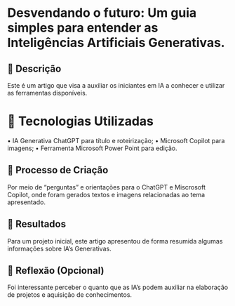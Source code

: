 # Desvendando o futuro: Um guia simples para entender as Inteligências Artificiais Generativas.

## 📒 Descrição
Este é um artigo que visa a auxiliar os iniciantes em IA a conhecer e utilizar as ferramentas disponíveis.

# 🤖 Tecnologias Utilizadas
•	IA Generativa ChatGPT para título e roteirização;
•	Microsoft Copilot para imagens;
•	Ferramenta Microsoft Power Point para edição. 

## 🧐 Processo de Criação
Por meio de “perguntas” e orientações para o ChatGPT e Miscrosoft Copilot, onde foram gerados textos e imagens relacionadas ao tema apresentado. 

## 🚀 Resultados
Para um projeto inicial, este artigo apresentou de forma resumida algumas informações sobre IA’s Generativas.  

## 💭 Reflexão (Opcional)
Foi interessante perceber o quanto que as IA’s podem auxiliar na elaboração de projetos e aquisição de conhecimentos.
